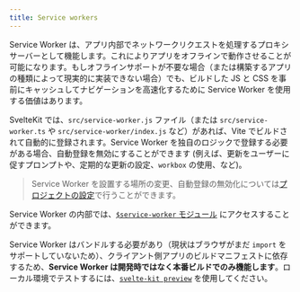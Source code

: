 ```yaml
---
title: Service workers
---
```


Service Worker は、アプリ内部でネットワークリクエストを処理するプロキシサーバーとして機能します。これによりアプリをオフラインで動作させることが可能になります。もしオフラインサポートが不要な場合（または構築するアプリの種類によって現実的に実装できない場合）でも、ビルドした JS と CSS を事前にキャッシュしてナビゲーションを高速化するために Service Worker を使用する価値はあります。

SvelteKit では、`src/service-worker.js` ファイル（または `src/service-worker.ts` や `src/service-worker/index.js` など）があれば、Vite でビルドされて自動的に登録されます。Service Worker を独自のロジックで登録する必要がある場合、自動登録を無効にすることができます (例えば、更新をユーザーに促すプロンプトや、定期的な更新の設定、`workbox` の使用、など)。

> Service Worker を設置する場所の変更、自動登録の無効化については[プロジェクトの設定](/docs/configuration#files)で行うことができます。

Service Worker の内部では、[`$service-worker` モジュール](/docs/modules#$service-worker) にアクセスすることができます。

Service Worker はバンドルする必要があり（現状はブラウザがまだ `import` をサポートしていないため）、クライアント側アプリのビルドマニフェストに依存するため、**Service Worker は開発時ではなく本番ビルドでのみ機能します**。ローカル環境でテストするには、[`svelte-kit preview`](/docs/cli#svelte-kit-preview) を使用してください。
